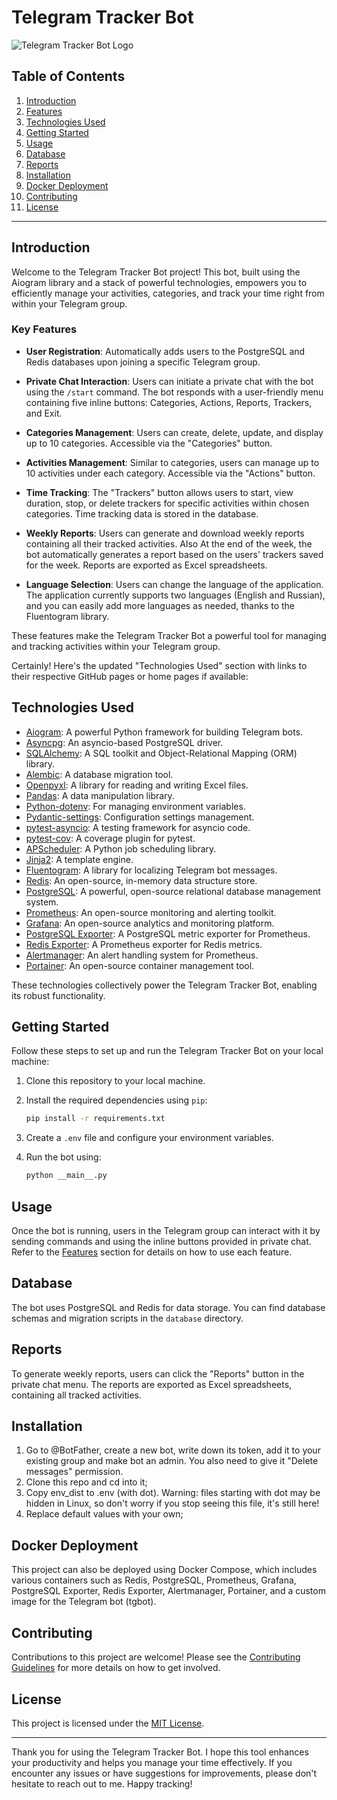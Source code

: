 # Telegram Tracker Bot

![Telegram Tracker Bot Logo](your_logo_image_url_here)

## Table of Contents
1. [Introduction](#introduction)
2. [Features](#key-features)
3. [Technologies Used](#technologies-used)
4. [Getting Started](#getting-started)
5. [Usage](#usage)
6. [Database](#database)
7. [Reports](#reports)
8. [Installation](#installation)
9. [Docker Deployment](#docker-deployment)
10. [Contributing](#contributing)
11. [License](#license)

---

## Introduction

Welcome to the Telegram Tracker Bot project! This bot, built using the Aiogram library and a stack of powerful technologies, empowers you to efficiently manage your activities, categories, and track your time right from within your Telegram group.

### Key Features

- **User Registration**: Automatically adds users to the PostgreSQL and Redis databases upon joining a specific Telegram group.

- **Private Chat Interaction**: Users can initiate a private chat with the bot using the `/start` command. The bot responds with a user-friendly menu containing five inline buttons: Categories, Actions, Reports, Trackers, and Exit.

- **Categories Management**: Users can create, delete, update, and display up to 10 categories. Accessible via the "Categories" button.

- **Activities Management**: Similar to categories, users can manage up to 10 activities under each category. Accessible via the "Actions" button.

- **Time Tracking**: The "Trackers" button allows users to start, view duration, stop, or delete trackers for specific activities within chosen categories. Time tracking data is stored in the database.

- **Weekly Reports**: Users can generate and download weekly reports containing all their tracked activities. Also At the end of the week, the bot automatically generates a report based on the users' trackers saved for the week. Reports are exported as Excel spreadsheets.
  
- **Language Selection**: Users can change the language of the application. The application currently supports two languages (English and Russian), and you can easily add more languages as needed, thanks to the Fluentogram library.

These features make the Telegram Tracker Bot a powerful tool for managing and tracking activities within your Telegram group.


Certainly! Here's the updated "Technologies Used" section with links to their respective GitHub pages or home pages if available:

## Technologies Used

- [Aiogram](https://github.com/aiogram/aiogram): A powerful Python framework for building Telegram bots.
- [Asyncpg](https://github.com/MagicStack/asyncpg): An asyncio-based PostgreSQL driver.
- [SQLAlchemy](https://www.sqlalchemy.org/): A SQL toolkit and Object-Relational Mapping (ORM) library.
- [Alembic](https://alembic.sqlalchemy.org/en/latest/): A database migration tool.
- [Openpyxl](https://openpyxl.readthedocs.io/en/stable/): A library for reading and writing Excel files.
- [Pandas](https://pandas.pydata.org/): A data manipulation library.
- [Python-dotenv](https://github.com/theskumar/python-dotenv): For managing environment variables.
- [Pydantic-settings](https://github.com/pydantic/pydantic-settings): Configuration settings management.
- [pytest-asyncio](https://github.com/pytest-dev/pytest-asyncio): A testing framework for asyncio code.
- [pytest-cov](https://github.com/pytest-dev/pytest-cov): A coverage plugin for pytest.
- [APScheduler](https://apscheduler.readthedocs.io/en/stable/): A Python job scheduling library.
- [Jinja2](https://jinja.palletsprojects.com/en/3.1.x/): A template engine.
- [Fluentogram](https://github.com/orsinium/fluentogram): A library for localizing Telegram bot messages.
- [Redis](https://redis.io/): An open-source, in-memory data structure store.
- [PostgreSQL](https://www.postgresql.org/): A powerful, open-source relational database management system.
- [Prometheus](https://prometheus.io/): An open-source monitoring and alerting toolkit.
- [Grafana](https://grafana.com/): An open-source analytics and monitoring platform.
- [PostgreSQL Exporter](https://github.com/prometheus-community/postgres_exporter): A PostgreSQL metric exporter for Prometheus.
- [Redis Exporter](https://github.com/oliver006/redis_exporter): A Prometheus exporter for Redis metrics.
- [Alertmanager](https://prometheus.io/docs/alerting/latest/alertmanager/): An alert handling system for Prometheus.
- [Portainer](https://www.portainer.io/): An open-source container management tool.

These technologies collectively power the Telegram Tracker Bot, enabling its robust functionality.

## Getting Started

Follow these steps to set up and run the Telegram Tracker Bot on your local machine:

1. Clone this repository to your local machine.

2. Install the required dependencies using `pip`:
   ```bash
   pip install -r requirements.txt
   ```

3. Create a `.env` file and configure your environment variables.

4. Run the bot using:
   ```bash
   python __main__.py
   ```

## Usage

Once the bot is running, users in the Telegram group can interact with it by sending commands and using the inline buttons provided in private chat. Refer to the [Features](#features) section for details on how to use each feature.

## Database

The bot uses PostgreSQL and Redis for data storage. You can find database schemas and migration scripts in the `database` directory.

## Reports

To generate weekly reports, users can click the "Reports" button in the private chat menu. The reports are exported as Excel spreadsheets, containing all tracked activities.

## Installation
1. Go to @BotFather, create a new bot, write down its token, add it to your existing group and make bot an admin. You also need to give it "Delete messages" permission.
2. Clone this repo and cd into it;
3. Copy env_dist to .env (with dot). Warning: files starting with dot may be hidden in Linux, so don't worry if you stop seeing this file, it's still here!
4. Replace default values with your own;

## Docker Deployment

This project can also be deployed using Docker Compose, which includes various containers such as Redis, PostgreSQL, Prometheus, Grafana, PostgreSQL Exporter, Redis Exporter, Alertmanager, Portainer, and a custom image for the Telegram bot (tgbot).

## Contributing

Contributions to this project are welcome! Please see the [Contributing Guidelines](CONTRIBUTING.md) for more details on how to get involved.

## License

This project is licensed under the [MIT License](LICENSE).

---

Thank you for using the Telegram Tracker Bot. I hope this tool enhances your productivity and helps you manage your time effectively. If you encounter any issues or have suggestions for improvements, please don't hesitate to reach out to me. Happy tracking!
